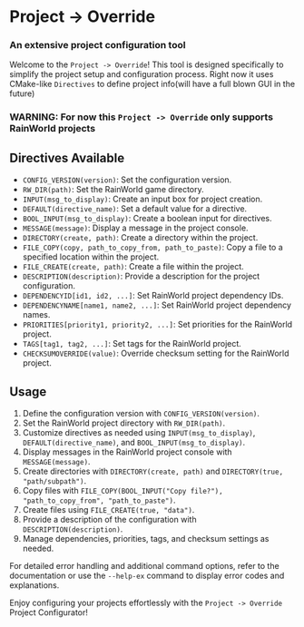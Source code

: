 # Project -> Override
### An extensive project configuration tool
Welcome to the `Project -> Override`! This tool is designed specifically to simplify the project setup and configuration process. 
Right now it uses CMake-like `Directives` to define project info(will have a full blown GUI in the future)

### WARNING: For now this `Project -> Override` only supports RainWorld projects

## Directives Available
- `CONFIG_VERSION(version)`: Set the configuration version.
- `RW_DIR(path)`: Set the RainWorld game directory.
- `INPUT(msg_to_display)`: Create an input box for project creation.
- `DEFAULT(directive_name)`: Set a default value for a directive.
- `BOOL_INPUT(msg_to_display)`: Create a boolean input for directives.
- `MESSAGE(message)`: Display a message in the project console.
- `DIRECTORY(create, path)`: Create a directory within the project.
- `FILE_COPY(copy, path_to_copy_from, path_to_paste)`: Copy a file to a specified location within the project.
- `FILE_CREATE(create, path)`: Create a file within the project.
- `DESCRIPTION(description)`: Provide a description for the project configuration.
- `DEPENDENCYID[id1, id2, ...]`: Set RainWorld project dependency IDs.
- `DEPENDENCYNAME[name1, name2, ...]`: Set RainWorld project dependency names.
- `PRIORITIES[priority1, priority2, ...]`: Set priorities for the RainWorld project.
- `TAGS[tag1, tag2, ...]`: Set tags for the RainWorld project.
- `CHECKSUMOVERRIDE(value)`: Override checksum setting for the RainWorld project.

## Usage
1. Define the configuration version with `CONFIG_VERSION(version)`.
2. Set the RainWorld project directory with `RW_DIR(path)`.
3. Customize directives as needed using `INPUT(msg_to_display)`, `DEFAULT(directive_name)`, and `BOOL_INPUT(msg_to_display)`.
4. Display messages in the RainWorld project console with `MESSAGE(message)`.
5. Create directories with `DIRECTORY(create, path)` and `DIRECTORY(true, "path/subpath")`.
6. Copy files with `FILE_COPY(BOOL_INPUT("Copy file?"), "path_to_copy_from", "path_to_paste")`.
7. Create files using `FILE_CREATE(true, "data")`.
8. Provide a description of the configuration with `DESCRIPTION(description)`.
9. Manage dependencies, priorities, tags, and checksum settings as needed.

For detailed error handling and additional command options, refer to the documentation or use the `--help-ex` command to display error codes and explanations.

Enjoy configuring your projects effortlessly with the `Project -> Override` Project Configurator!